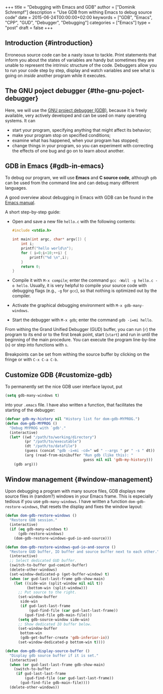 +++
title = "Debugging with Emacs and GDB"
author = ["Dominik Schrempf"]
description = "Use GDB from withing Emacs to debug source code"
date = 2015-06-24T00:00:00+02:00
keywords = ["GDB", "Emacs", "CPP", "GUD", "Debugger", "Debugging"]
categories = ["Emacs"]
type = "post"
draft = false
+++

## Introduction {#introduction}

Erroneous source code can be a nasty issue to tackle.  Print
statements that inform you about the states of variables are handy but
sometimes they are unable to represent the intrinsic structure of the
code.  Debuggers allow you to run your code step by step, display and
watch variables and see what is going on _inside_ another program
while it executes.


## The GNU poject debugger {#the-gnu-poject-debugger}

Here, we will use the [GNU project debugger (GDB)](http://www.gnu.org/software/gdb/), because it is freely
available, very actively developed and can be used on many operating
systems.  It can

-   start your program, specifying anything that might affect its behavior;
-   make your program stop on specified conditions;
-   examine what has happened, when your program has stopped;
-   change things in your program, so you can experiment with correcting
    the effects of one bug and go on to learn about another.


## GDB in Emacs {#gdb-in-emacs}

To debug our program, we will use **Emacs** and **C source code**,
although `gdb` can be used from the command line and can debug many
different languages.

A good overview about debugging in Emacs with GDB can be found in the
[Emacs manual](http://www.gnu.org/software/emacs/manual/html_node/emacs/GDB-Graphical-Interface.html#GDB-Graphical-Interface).

A short step-by-step guide:

-   Open and save a new file `hello.c` with the following contents:
    ```c
    #include <stdio.h>

    int main(int argc, char* argv[]) {
        int i;
        printf("hello world\n");
        for ( i=0;i<10;++i) {
            printf("%d \n",i);
        }
        return 0;
    }
    ```

-   Compile it with `M-x compile`; enter the command `gcc -Wall -g
      hello.c -o hello`.  Usually, it is very helpful to compile your
    source code with debugging flags (e.g., `-g` for `gcc`), so that
    nothing is optimized out by the compiler.
-   Activate the graphical debugging environment with `M-x
      gdb-many-windows`.
-   Start the debugger with `M-x gdb`; enter the command `gdb -i=mi
      hello`.

From withing the Grand Unified Debugger (GUD) buffer, you can run
(`r`) the program to its end or to the first break point, start
(`start`) and run in until the beginning of the main procedure.  You
can execute the program line-by-line (`n`) or step into functions with
`s`.

Breakpoints can be set from withing the source buffer by clicking on
the fringe or with `C-x C-a C-b`.


## Customize GDB {#customize-gdb}

To permanently set the nice GDB user interface layout, put

```lisp
(setq gdb-many-windows t)
```

into your `.emacs` file.  I have also written a function, that
facilitates the starting of the debugger:

```lisp
(defvar gdb-my-history nil "History list for dom-gdb-MYPROG.")
(defun dom-gdb-MYPROG ()
  "Debug MYPROG with `gdb'."
  (interactive)
  (let* ((wd "/path/to/working/directory")
         (pr "/path/to/executable")
         (dt "/path/to/datafile")
         (guess (concat "gdb -i=mi -cd=" wd " --args " pr " -s " dt))
         (arg (read-from-minibuffer "Run gdb (like this): "
                                    guess nil nil 'gdb-my-history)))
    (gdb arg)))
```


## Window management {#window-management}

Upon debugging a program with many source files, GDB displays new
source files in (random?) windows in your Emacs frame.  This is
especially tedious if you use `gdb-many-windows`.  I have written a
function `dom-gdb-restore-windows`, that resets the display and fixes
the window layout:

```lisp
(defun dom-gdb-restore-windows ()
  "Restore GDB session."
  (interactive)
  (if (eq gdb-many-windows t)
      (gdb-restore-windows)
    (dom-gdb-restore-windows-gud-io-and-source)))

(defun dom-gdb-restore-windows-gud-io-and-source ()
  "Restore GUD buffer, IO buffer and source buffer next to each other."
  (interactive)
  ;; Select dedicated GUD buffer.
  (switch-to-buffer gud-comint-buffer)
  (delete-other-windows)
  (set-window-dedicated-p (get-buffer-window) t)
  (when (or gud-last-last-frame gdb-show-main)
    (let ((side-win (split-window nil nil t))
          (bottom-win (split-window)))
      ;; Put source to the right.
      (set-window-buffer
       side-win
       (if gud-last-last-frame
           (gud-find-file (car gud-last-last-frame))
         (gud-find-file gdb-main-file)))
      (setq gdb-source-window side-win)
      ;; Show dedicated IO buffer below.
      (set-window-buffer
       bottom-win
       (gdb-get-buffer-create 'gdb-inferior-io))
      (set-window-dedicated-p bottom-win t))))

(defun dom-gdb-display-source-buffer ()
  "Display gdb source buffer if it is set."
  (interactive)
  (when (or gud-last-last-frame gdb-show-main)
    (switch-to-buffer
     (if gud-last-last-frame
         (gud-find-file (car gud-last-last-frame))
       (gud-find-file gdb-main-file))))
  (delete-other-windows))
```
